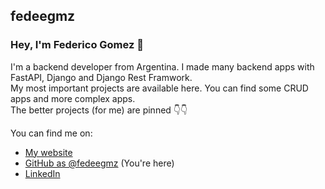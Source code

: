 ## fedeegmz

### Hey, I'm Federico Gomez 👋

I'm a backend developer from Argentina. I made many backend apps with FastAPI, Django and Django Rest Framwork.  
My most important projects are available here. You can find some CRUD apps and more complex apps.  
The better projects (for me) are pinned 👇👇

You can find me on:

- [My website](https://fedeegmz-lhheu6nfb-fedeegmz.vercel.app/)
- [GitHub as @fedeegmz](https://github.com/fedeegmz) (You're here)
- [LinkedIn](https://www.linkedin.com/in/federico00gomez/)
